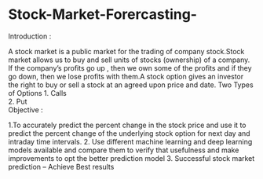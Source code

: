 # Stock-Market-Forercasting-

Introduction : 

A stock market is a public market for  the trading of company stock.Stock market allows us to buy and sell  units of stocks (ownership) of a  company.
If the company’s profits go up , then we  own some of the profits and if they go  down, then we lose profits with them.A stock option gives an investor the right to buy or sell a stock at an agreed upon price and date. Two Types of Options 
                           1. Calls        
	                         2. Put  
 Objective : 

1.To  accurately predict the percent change in the stock price and use it to predict the percent change of the underlying stock option for next day and intraday time intervals. 
2. Use different machine learning and deep learning models available and compare them to  verify that usefulness and make improvements to opt the better prediction model
3. Successful stock market prediction – Achieve Best results
